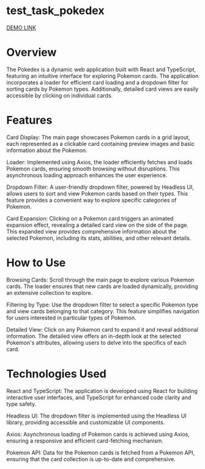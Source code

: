 # test_task_pokedex

[DEMO LINK](https://annabasenyuk.github.io/test_task_pokedex/)

# Overview


The Pokedex is a dynamic web application built with React and TypeScript, featuring an intuitive interface for exploring Pokemon cards. The application incorporates a loader for efficient card loading and a dropdown filter for sorting cards by Pokemon types. Additionally, detailed card views are easily accessible by clicking on individual cards.


# Features


Card Display: The main page showcases Pokemon cards in a grid layout, each represented as a clickable card containing preview images and basic information about the Pokemon.

Loader: Implemented using Axios, the loader efficiently fetches and loads Pokemon cards, ensuring smooth browsing without disruptions. This asynchronous loading approach enhances the user experience.

Dropdown Filter: A user-friendly dropdown filter, powered by Headless UI, allows users to sort and view Pokemon cards based on their types. This feature provides a convenient way to explore specific categories of Pokemon.

Card Expansion: Clicking on a Pokemon card triggers an animated expansion effect, revealing a detailed card view on the side of the page. This expanded view provides comprehensive information about the selected Pokemon, including its stats, abilities, and other relevant details.


# How to Use


Browsing Cards: Scroll through the main page to explore various Pokemon cards. The loader ensures that new cards are loaded dynamically, providing an extensive collection to explore.

Filtering by Type: Use the dropdown filter to select a specific Pokemon type and view cards belonging to that category. This feature simplifies navigation for users interested in particular types of Pokemon.

Detailed View: Click on any Pokemon card to expand it and reveal additional information. The detailed view offers an in-depth look at the selected Pokemon's attributes, allowing users to delve into the specifics of each card.


# Technologies Used


React and TypeScript: The application is developed using React for building interactive user interfaces, and TypeScript for enhanced code clarity and type safety.

Headless UI: The dropdown filter is implemented using the Headless UI library, providing accessible and customizable UI components.

Axios: Asynchronous loading of Pokemon cards is achieved using Axios, ensuring a responsive and efficient card-fetching mechanism.

Pokemon API: Data for the Pokemon cards is fetched from a Pokemon API, ensuring that the card collection is up-to-date and comprehensive.
